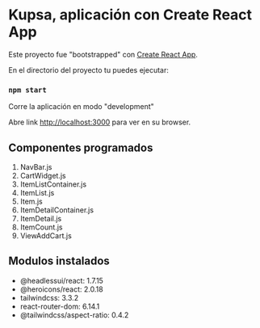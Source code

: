 # Kupsa, aplicación con Create React App

Este proyecto fue "bootstrapped" con [Create React App](https://github.com/facebook/create-react-app).

En el directorio del proyecto tu puedes ejecutar:

### `npm start`

Corre la aplicación en modo "development"

Abre link [http://localhost:3000](http://localhost:3000) para ver en su browser.

## Componentes programados
1. NavBar.js
2. CartWidget.js
3. ItemListContainer.js
4. ItemList.js
5. Item.js
6. ItemDetailContainer.js
7. ItemDetail.js
8. ItemCount.js
9. ViewAddCart.js

## Modulos instalados
* @headlessui/react: 1.7.15
* @heroicons/react: 2.0.18
* tailwindcss: 3.3.2
* react-router-dom: 6.14.1
* @tailwindcss/aspect-ratio: 0.4.2